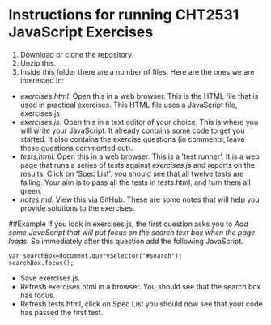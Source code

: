 # Instructions for running CHT2531 JavaScript Exercises

1. Download or clone the repository.
2. Unzip this.
3. Inside this folder there are a number of files. Here are the ones we are interested in:

* *exercises.html*. Open this in a web browser. This is the HTML file that is used in practical exercises. This HTML file uses a JavaScript file, exercises.js
* *exercises.js*. Open this in a text editor of your choice. This is where you will write your JavaScript. It already contains some code to get you started. It also contains the exercise questions (in comments, leave these questions commented out).
* *tests.html*. Open this in a web browser. This is a 'test runner'. It is a web page that runs a series of tests against *exercises.js* and reports on the results. Click on 'Spec List', you should see that all twelve tests are failing. Your aim is to pass all the tests in tests.html, and turn them all green.
* *notes.md*. View this via GitHub. These are some notes that will help you provide solutions to the exercises.

##Example
If you look in exercises.js, the first question asks you to *Add some JavaScript that will put focus on the search text box when the page loads*. So immediately after this question add the following JavaScript.

```
var searchBox=document.querySelector("#search");
searchBox.focus();

```

* Save exercises.js.
* Refresh exercises.html in a browser. You should see that the search box has focus.
* Refresh tests.html, click on Spec List you should now see that your code has passed the first test.